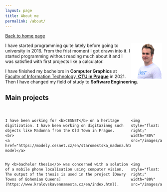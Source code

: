 ```yaml
---
layout: page
title: About me
permalink: /about/
---
```


[Back to home page](https://pavelkriz.github.io/)

<img style="float: right;" width="20%" src="/images/Pavel_Kriz.png">

I have started programming quite lately before going to university in 2016. From the frist moment I got drawn into it. I started programming without reading much about it and I was satisfied with first projects like a calculator.

I have finished my bachelors in **Computer Graphics** at [Faculty of Information Technology, **CTU in Prague**](https://fit.cvut.cz/en) in 2021. Then I have changed my field of study to **Software Engineering**.

## Main projects


<div style="witdh: 100%;">
  <div style="float:left; width: 80%;">
    
    I have been working for <b>CESNET</b> on a heritage digitization. I have been working on digitazinng such objects like Madonna from the Old Town in Prague.
    <br>
    <a  href="https://modely.cesnet.cz/en/staromestska_madona.html">Online model</a>
  
  </div>
  <div style="float:left; width: 20%;">
    
    <img style="float: right;" width="80%" src="/images/about/Madonna.jpg">
  </div>
<div>

<p style="margin-bottom:1cm;"></p>

  
<div style="witdh: 100%;">
  <div style="float:left; width: 80%;">
    
    My <b>bachelor thesis</b> was concerned with a solution of a mobile phone localisation using computer vision. The output of the thesis is used in the project [Dowry Towns of Bohemian Queens](https://www.kralovskavennamesta.cz/en/index.html).
    
  </div>
  <div style="float:left; width: 20%;">
    
    <img style="float: right;" width="80%" src="/images/about/Prasna_brana3_vol.jpg">
  </div>
<div>






